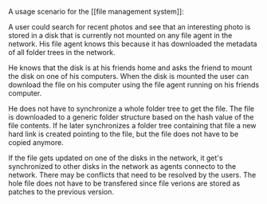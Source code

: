 A usage scenario for the [[file management system]]:

A user could search for recent photos and see that an interesting photo is stored in a disk that is currently not mounted on any file agent in the network. His file agent knows this because it has downloaded the metadata of all folder trees in the network.

He knows that the disk is at his friends home and asks the friend to mount the disk on one of his computers. When the disk is mounted the user can download the file on his computer using the file agent running on his friends computer.

He does not have to synchronize a whole folder tree to get the file. The file is downloaded to a generic folder structure based on the hash value of the file contents. If he later synchronizes a folder tree containing that file a new hard link is created pointing to the file, but the file does not have to be copied anymore.

If the file gets updated on one of the disks in the network, it get's synchronized to other disks in the network as agents connecto to the network. There may be conflicts that need to be resolved by the users. The hole file does not have to be transfered since file verions are stored as patches to the previous version.